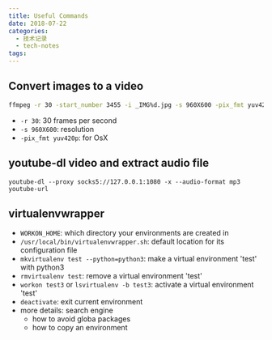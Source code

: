 ```yaml
---
title: Useful Commands
date: 2018-07-22
categories:
  - 技术记录
  - tech-notes
tags: 
---
```


## Convert images to a video

```bash
ffmpeg -r 30 -start_number 3455 -i _IMG%d.jpg -s 960X600 -pix_fmt yuv420p 30fps-960.mov
```

- `-r 30`: 30 frames per second
- `-s 960X600`: resolution
- `-pix_fmt yuv420p`: for OsX

## youtube-dl video and extract audio file 

`youtube-dl --proxy socks5://127.0.0.1:1080 -x --audio-format mp3 youtube-url`

## virtualenvwrapper

- `WORKON_HOME`: which directory your environments are created in
- `/usr/local/bin/virtualenvwrapper.sh`: default location for its configuration file
- `mkvirtualenv test --python=python3`: make a virtual environment 'test' with python3
- `rmvirtualenv test`: remove a virtual environment 'test'
- `workon test3` or `lsvirtualenv -b test3`: activate a virtual environment 'test'
- `deactivate`: exit current environment
- more details: search engine
  - how to avoid globa packages
  - how to copy an environment
